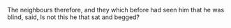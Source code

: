 The neighbours therefore, and they which before had seen him that he was blind, said, Is not this he that sat and begged?
